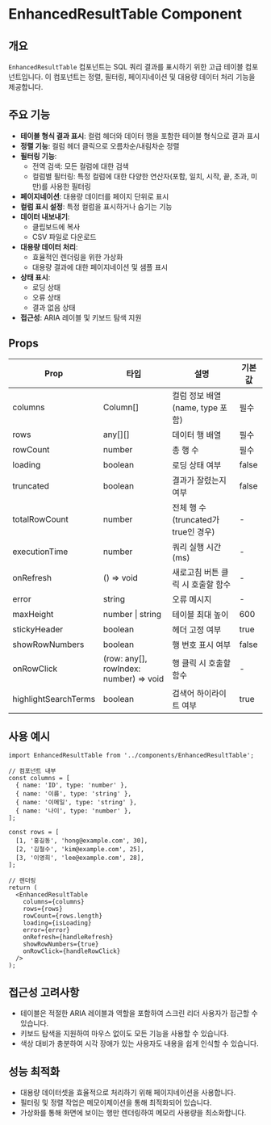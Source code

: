 # EnhancedResultTable Component

## 개요

`EnhancedResultTable` 컴포넌트는 SQL 쿼리 결과를 표시하기 위한 고급 테이블 컴포넌트입니다. 이 컴포넌트는 정렬, 필터링, 페이지네이션 및 대용량 데이터 처리 기능을 제공합니다.

## 주요 기능

- **테이블 형식 결과 표시**: 컬럼 헤더와 데이터 행을 포함한 테이블 형식으로 결과 표시
- **정렬 기능**: 컬럼 헤더 클릭으로 오름차순/내림차순 정렬
- **필터링 기능**:
  - 전역 검색: 모든 컬럼에 대한 검색
  - 컬럼별 필터링: 특정 컬럼에 대한 다양한 연산자(포함, 일치, 시작, 끝, 초과, 미만)를 사용한 필터링
- **페이지네이션**: 대용량 데이터를 페이지 단위로 표시
- **컬럼 표시 설정**: 특정 컬럼을 표시하거나 숨기는 기능
- **데이터 내보내기**:
  - 클립보드에 복사
  - CSV 파일로 다운로드
- **대용량 데이터 처리**:
  - 효율적인 렌더링을 위한 가상화
  - 대용량 결과에 대한 페이지네이션 및 샘플 표시
- **상태 표시**:
  - 로딩 상태
  - 오류 상태
  - 결과 없음 상태
- **접근성**: ARIA 레이블 및 키보드 탐색 지원

## Props

| Prop                 | 타입                                   | 설명                                 | 기본값 |
| -------------------- | -------------------------------------- | ------------------------------------ | ------ |
| columns              | Column[]                               | 컬럼 정보 배열 (name, type 포함)     | 필수   |
| rows                 | any[][]                                | 데이터 행 배열                       | 필수   |
| rowCount             | number                                 | 총 행 수                             | 필수   |
| loading              | boolean                                | 로딩 상태 여부                       | false  |
| truncated            | boolean                                | 결과가 잘렸는지 여부                 | false  |
| totalRowCount        | number                                 | 전체 행 수 (truncated가 true인 경우) | -      |
| executionTime        | number                                 | 쿼리 실행 시간 (ms)                  | -      |
| onRefresh            | () => void                             | 새로고침 버튼 클릭 시 호출할 함수    | -      |
| error                | string                                 | 오류 메시지                          | -      |
| maxHeight            | number \| string                       | 테이블 최대 높이                     | 600    |
| stickyHeader         | boolean                                | 헤더 고정 여부                       | true   |
| showRowNumbers       | boolean                                | 행 번호 표시 여부                    | false  |
| onRowClick           | (row: any[], rowIndex: number) => void | 행 클릭 시 호출할 함수               | -      |
| highlightSearchTerms | boolean                                | 검색어 하이라이트 여부               | true   |

## 사용 예시

```tsx
import EnhancedResultTable from '../components/EnhancedResultTable';

// 컴포넌트 내부
const columns = [
  { name: 'ID', type: 'number' },
  { name: '이름', type: 'string' },
  { name: '이메일', type: 'string' },
  { name: '나이', type: 'number' },
];

const rows = [
  [1, '홍길동', 'hong@example.com', 30],
  [2, '김철수', 'kim@example.com', 25],
  [3, '이영희', 'lee@example.com', 28],
];

// 렌더링
return (
  <EnhancedResultTable
    columns={columns}
    rows={rows}
    rowCount={rows.length}
    loading={isLoading}
    error={error}
    onRefresh={handleRefresh}
    showRowNumbers={true}
    onRowClick={handleRowClick}
  />
);
```

## 접근성 고려사항

- 테이블은 적절한 ARIA 레이블과 역할을 포함하여 스크린 리더 사용자가 접근할 수 있습니다.
- 키보드 탐색을 지원하여 마우스 없이도 모든 기능을 사용할 수 있습니다.
- 색상 대비가 충분하여 시각 장애가 있는 사용자도 내용을 쉽게 인식할 수 있습니다.

## 성능 최적화

- 대용량 데이터셋을 효율적으로 처리하기 위해 페이지네이션을 사용합니다.
- 필터링 및 정렬 작업은 메모이제이션을 통해 최적화되어 있습니다.
- 가상화를 통해 화면에 보이는 행만 렌더링하여 메모리 사용량을 최소화합니다.
